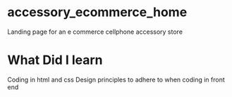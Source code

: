 # accessory_ecommerce_home
Landing page for an e commerce cellphone accessory store

# What Did I learn

Coding in html and css
Design principles to adhere to when coding in front end
